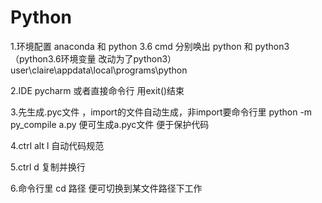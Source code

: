 # Python
1.环境配置  anaconda 和 python 3.6
cmd 分别唤出 python 和 python3（python3.6环境变量 改动为了python3） user\claire\appdata\local\programs\python

2.IDE pycharm  或者直接命令行 用exit()结束

3.先生成.pyc文件 ，import的文件自动生成，非import要命令行里 python -m py_compile a.py   便可生成a.pyc文件 便于保护代码

4.ctrl alt l 自动代码规范

5.ctrl d  复制并换行

6.命令行里 cd 路径  便可切换到某文件路径下工作

